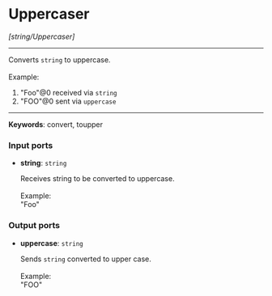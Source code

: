 # Uppercaser

_[string/Uppercaser]_

---

Converts `string`  to uppercase.<br>
<br>
Example:<br>
1. "Foo"@0  received via `string`<br>
2. "FOO"@0  sent via `uppercase`<br>

---

__Keywords__: convert, toupper

### Input ports

* __string__: ` string `

    Receives string to be converted to uppercase.<br>
    <br>
    Example:<br>
    "Foo"<br>

### Output ports

* __uppercase__: ` string `

    Sends `string` converted to upper case.<br>
    <br>
    Example:<br>
    "FOO"<br>

